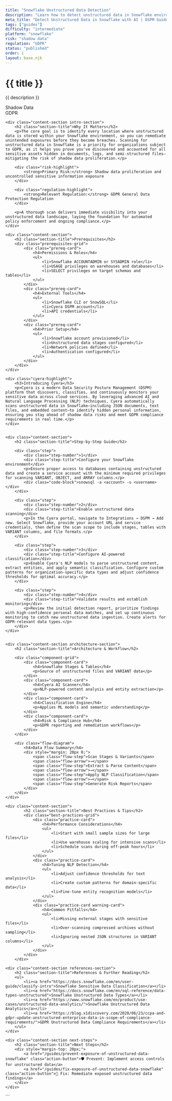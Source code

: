 ```yaml
---
title: "Snowflake Unstructured Data Detection"
description: "Learn how to detect unstructured data in Snowflake environments. Follow step-by-step guidance for GDPR compliance."
meta_title: "Detect Unstructured Data in Snowflake with AI | DSPM Guide"
tags: ["guides"]
difficulty: "intermediate"
platform: "snowflake"
risk: "shadow data"
regulation: "GDPR"
status: "published"
order: 1
layout: base.njk
---
```


<div class="container">
    <div class="header">
        <h1>{{ title }}</h1>
        <p>{{ description }}</p>
        <div class="badge">Shadow Data</div>
        <div class="badge regulation">GDPR</div>
    </div>

    <div class="content-section intro-section">
        <h2 class="section-title">Why It Matters</h2>
        <p>The core goal is to identify every location where unstructured data is stored within your Snowflake environment, so you can remediate unintended exposures before they become breaches. Scanning for unstructured data in Snowflake is a priority for organizations subject to GDPR, as it helps you prove you've discovered and accounted for all sensitive assets hidden in documents, logs, and semi-structured files—mitigating the risk of shadow data proliferation.</p>
        
        <div class="risk-highlight">
            <strong>Primary Risk:</strong> Shadow data proliferation and uncontrolled sensitive information exposure
        </div>
        
        <div class="regulation-highlight">
            <strong>Relevant Regulation:</strong> GDPR General Data Protection Regulation
        </div>
        
        <p>A thorough scan delivers immediate visibility into your unstructured data landscape, laying the foundation for automated policy enforcement and ongoing compliance.</p>
    </div>

    <div class="content-section">
        <h2 class="section-title">Prerequisites</h2>
        <div class="prerequisites-grid">
            <div class="prereq-card">
                <h4>Permissions & Roles</h4>
                <ul>
                    <li>Snowflake ACCOUNTADMIN or SYSADMIN role</li>
                    <li>USAGE privileges on warehouses and databases</li>
                    <li>SELECT privileges on target schemas and tables</li>
                </ul>
            </div>
            <div class="prereq-card">
                <h4>External Tools</h4>
                <ul>
                    <li>Snowflake CLI or SnowSQL</li>
                    <li>Cyera DSPM account</li>
                    <li>API credentials</li>
                </ul>
            </div>
            <div class="prereq-card">
                <h4>Prior Setup</h4>
                <ul>
                    <li>Snowflake account provisioned</li>
                    <li>Unstructured data stages configured</li>
                    <li>Network policies defined</li>
                    <li>Authentication configured</li>
                </ul>
            </div>
        </div>
    </div>
	
    <div class="cyera-highlight">
        <h3>Introducing Cyera</h3>
        <p>Cyera is a modern Data Security Posture Management (DSPM) platform that discovers, classifies, and continuously monitors your sensitive data across cloud services. By leveraging advanced AI and Natural Language Processing (NLP) techniques, Cyera automatically scans unstructured data in Snowflake—including JSON documents, text files, and embedded content—to identify hidden personal information, ensuring you stay ahead of shadow data risks and meet GDPR compliance requirements in real time.</p>
    </div>
	

    <div class="content-section">
        <h2 class="section-title">Step-by-Step Guide</h2>
        
        <div class="step">
            <div class="step-number">1</div>
            <div class="step-title">Configure your Snowflake environment</div>
            <p>Ensure proper access to databases containing unstructured data and create a service account with the minimum required privileges for scanning VARIANT, OBJECT, and ARRAY columns.</p>
            <div class="code-block">snowsql -a <account> -u <username></div>
        </div>

        <div class="step">
            <div class="step-number">2</div>
            <div class="step-title">Enable unstructured data scanning</div>
            <p>In the Cyera portal, navigate to Integrations → DSPM → Add new. Select Snowflake, provide your account URL and service credentials, then define the scan scope to include stages, tables with VARIANT columns, and file formats.</p>
        </div>

        <div class="step">
            <div class="step-number">3</div>
            <div class="step-title">Configure AI-powered classification</div>
            <p>Enable Cyera's NLP models to parse unstructured content, extract entities, and apply semantic classification. Configure custom patterns for organization-specific data types and adjust confidence thresholds for optimal accuracy.</p>
        </div>

        <div class="step">
            <div class="step-number">4</div>
            <div class="step-title">Validate results and establish monitoring</div>
            <p>Review the initial detection report, prioritize findings with high-confidence personal data matches, and set up continuous monitoring to catch new unstructured data ingestion. Create alerts for GDPR-relevant data types.</p>
        </div>
    </div>


    <div class="content-section architecture-section">
        <h2 class="section-title">Architecture & Workflow</h2>
        
        <div class="component-grid">
            <div class="component-card">
                <h4>Snowflake Stages & Tables</h4>
                <p>Source of unstructured files and VARIANT data</p>
            </div>
            <div class="component-card">
                <h4>Cyera AI Scanner</h4>
                <p>NLP-powered content analysis and entity extraction</p>
            </div>
            <div class="component-card">
                <h4>Classification Engine</h4>
                <p>Applies ML models and semantic understanding</p>
            </div>
            <div class="component-card">
                <h4>Risk & Compliance Hub</h4>
                <p>GDPR reporting and remediation workflows</p>
            </div>
        </div>

        <div class="flow-diagram">
            <h4>Data Flow Summary</h4>
            <div style="margin: 20px 0;">
                <span class="flow-step">Scan Stages & Variants</span>
                <span class="flow-arrow">→</span>
                <span class="flow-step">Extract & Parse Content</span>
                <span class="flow-arrow">→</span>
                <span class="flow-step">Apply NLP Classification</span>
                <span class="flow-arrow">→</span>
                <span class="flow-step">Generate Risk Reports</span>
            </div>
        </div>
    </div>

	<div class="content-section">
	        <h2 class="section-title">Best Practices & Tips</h2>
	        <div class="best-practices-grid">
	            <div class="practice-card">
	                <h4>Performance Considerations</h4>
	                <ul>
	                    <li>Start with small sample sizes for large files</li>
	                    <li>Use warehouse scaling for intensive scans</li>
	                    <li>Schedule scans during off-peak hours</li>
	                </ul>
	            </div>
	            <div class="practice-card">
	                <h4>Tuning NLP Detection</h4>
	                <ul>
	                    <li>Adjust confidence thresholds for text analysis</li>
	                    <li>Create custom patterns for domain-specific data</li>
	                    <li>Fine-tune entity recognition models</li>
	                </ul>
	            </div>
	            <div class="practice-card warning-card">
	                <h4>Common Pitfalls</h4>
	                <ul>
	                    <li>Missing external stages with sensitive files</li>
	                    <li>Over-scanning compressed archives without sampling</li>
	                    <li>Ignoring nested JSON structures in VARIANT columns</li>
	                </ul>
	            </div>
	        </div>
	    </div>

    <div class="content-section references-section">
        <h2 class="section-title">References & Further Reading</h2>
        <ul>
            <li><a href="https://docs.snowflake.com/en/user-guide/classify-intro">Snowflake Sensitive Data Classification</a></li>
            <li><a href="https://docs.snowflake.com/en/sql-reference/data-types-unstructured">Snowflake Unstructured Data Types</a></li>
            <li><a href="https://www.snowflake.com/en/product/use-cases/unstructured-data-analytics/">Snowflake Unstructured Data Analytics</a></li>
            <li><a href="https://blog.x1discovery.com/2020/06/23/ccpa-and-gdpr-update-unstructured-enterprise-data-in-scope-of-compliance-requirements/">GDPR Unstructured Data Compliance Requirements</a></li>
        </ul>
    </div>

    <div class="content-section next-steps">
        <h2 class="section-title">Next Steps</h2>
        <div style="margin-top: 20px;">
            <a href="/guides/prevent-exposure-of-unstructured-data-snowflake" class="action-button">🛡️ Prevent: Implement access controls for unstructured data</a>
            <a href="/guides/fix-exposure-of-unstructured-data-snowflake" class="action-button">🔧 Fix: Remediate exposed unstructured data findings</a>
        </div>
    </div>
</div>
```